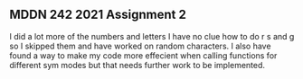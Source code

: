 ## MDDN 242 2021 Assignment 2

I did a lot more of the numbers and letters I have no clue how to do r s and g so I skipped them and have worked on random characters. I also have found a way to make my code more effecient when calling functions for different sym modes but that needs further work to be implemented.  

